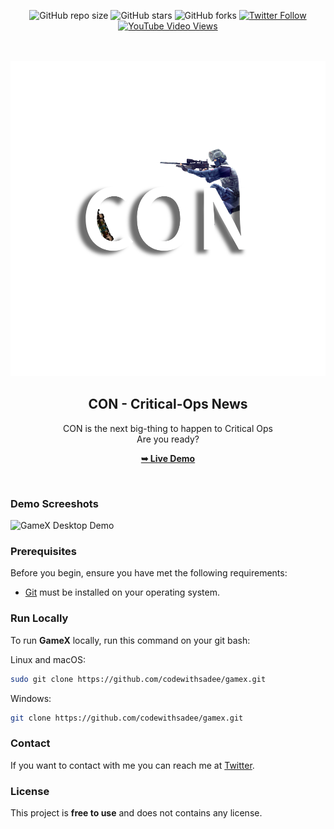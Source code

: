 <div align="center">
  
  ![GitHub repo size](https://img.shields.io/github/repo-size/codewithsadee/gamex)
  ![GitHub stars](https://img.shields.io/github/stars/codewithsadee/gamex?style=social)
  ![GitHub forks](https://img.shields.io/github/forks/codewithsadee/gamex?style=social)
  [![Twitter Follow](https://img.shields.io/twitter/follow/codewithsadee?style=social)](https://twitter.com/intent/follow?screen_name=codewithsadee)
  [![YouTube Video Views](https://img.shields.io/youtube/views/BK9_voy6VXU?style=social)](https://youtu.be/BK9_voy6VXU)

  <br />
  <br />
  
  <img src="readme-images/CON LOGO TRANSPARENT.png" />

  <h2 align="center">CON - Critical-Ops News </h2>

  CON is the next big-thing to happen to Critical Ops <br />Are you ready?

  <a href="https://codewithsadee.github.io/gamex/"><strong>➥ Live Demo</strong></a>

</div>

<br />

### Demo Screeshots

![GameX Desktop Demo](./readme-images/desktop.png "Desktop Demo")

### Prerequisites

Before you begin, ensure you have met the following requirements:

* [Git](https://git-scm.com/downloads "Download Git") must be installed on your operating system.

### Run Locally

To run **GameX** locally, run this command on your git bash:

Linux and macOS:

```bash
sudo git clone https://github.com/codewithsadee/gamex.git
```

Windows:

```bash
git clone https://github.com/codewithsadee/gamex.git
```

### Contact

If you want to contact with me you can reach me at [Twitter](https://www.twitter.com/codewithsadee).

### License

This project is **free to use** and does not contains any license.
